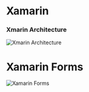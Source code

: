 # Xamarin


### Xmarin Architecture
![Xmarin Architecture](https://image.slidesharecdn.com/cross-platformdevelopmentwithcandxamarin-151004101749-lva1-app6892/95/cross-platform-development-with-c-and-xamarin-20-638.jpg?cb=1443953938 "Xmarin Architecture")


# Xamarin Forms
![Xamarin Forms](https://dab1nmslvvntp.cloudfront.net/wp-content/uploads/2016/02/1456296251XamVsXF.png "Xamarin Forms")